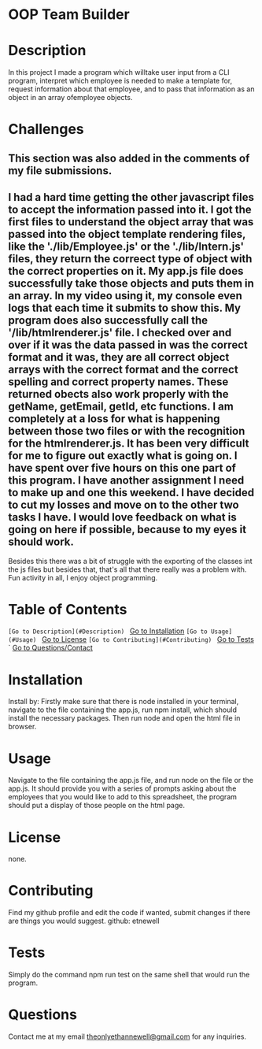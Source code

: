 # OOP Team Builder

# Description
In this project I made a program which willtake user input from a CLI program, interpret which employee is needed to make a template for, request information about that employee, and to pass that information as an object in an array ofemployee objects.


# Challenges


This section was also added in the comments of my file submissions. 
--
I had a hard time getting the other javascript files to accept the information passed into it. I got the first files to understand the object array that was passed into the object template rendering files, like the './lib/Employee.js' or the './lib/Intern.js' files, they return the correect type of object with the correct properties on it. My app.js file does successfully take those objects and puts them in an array. In my video using it, my console even logs that each time it submits to show this. My program does also successfully call the '/lib/htmlrenderer.js' file. I checked over and over if it was the data passed in was the correct format and it was, they are all correct object arrays with the correct format and the correct spelling and correct property names. These returned obects also work properly with the getName, getEmail, getId, etc functions. I am completely at a loss for what is happening between those two files or with the recognition for the htmlrenderer.js. It has been very difficult for me to figure out exactly what is going on. I have spent over five hours on this one part of this program. I have another assignment I need to make up and one this weekend. I have decided to cut my losses and move on to the other two tasks I have. I would love feedback on what is going on here if possible, because to my eyes it should work.
--

Besides this there was a bit of struggle with the exporting of the classes int the js files but besides that, that's all that there really was a problem with. Fun activity in all, I enjoy object programming.

# Table of Contents 
` [Go to Description](#Description) 
` [Go to Installation](#Table-of-Contents) 
` [Go to Usage](#Usage) 
` [Go to License](#License) 
` [Go to Contributing](#Contributing) 
` [Go to Tests](#Tests) 
` [Go to Questions/Contact](#Questions)
# Installation
Install by:
Firstly make sure that there is node installed in your terminal, navigate to the file containing the app.js, run npm install, which should install the necessary packages. Then run node and open the html file in browser.
# Usage
Navigate to the file containing the app.js file, and run node on the file or the app.js. It should provide you with a series of prompts asking about the employees that you would like to add to this spreadsheet, the program should put a display of those people on the html page.
# License
none.
# Contributing
Find my github profile and edit the code if wanted, submit changes if there are things you would suggest.
github: etnewell
# Tests
Simply do the command npm run test on the same shell that would run the program.
# Questions
Contact me at my email theonlyethannewell@gmail.com for any inquiries.